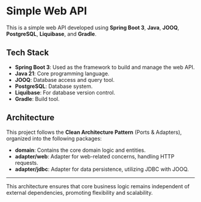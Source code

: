# Simple Web API

This is a simple web API developed using **Spring Boot 3**, **Java**, **JOOQ**, **PostgreSQL**, **Liquibase**, and **Gradle**.

## Tech Stack
- **Spring Boot 3**: Used as the framework to build and manage the web API.
- **Java 21**: Core programming language.
- **JOOQ**: Database access and query tool.
- **PostgreSQL**: Database system.
- **Liquibase**: For database version control.
- **Gradle**: Build tool.

## Architecture

This project follows the **Clean Architecture Pattern** (Ports & Adapters), organized into the following packages:

- **domain**: Contains the core domain logic and entities.
- **adapter/web**: Adapter for web-related concerns, handling HTTP requests.
- **adapter/jdbc**: Adapter for data persistence, utilizing JDBC with JOOQ.

---

This architecture ensures that core business logic remains independent of external dependencies, promoting flexibility and scalability.
